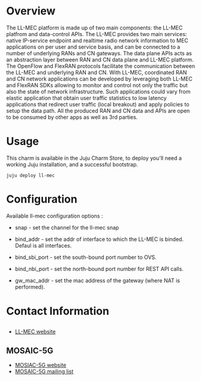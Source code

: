 # Overview

The LL-MEC platform is made up of two main components: the LL-MEC platfrom and data-control APIs. The LL-MEC provides two main services: native IP-service endpoint and realtime radio network information to MEC applications on per user and service basis, and can be connected to a number of underlying RANs and CN gateways. The data plane APIs acts as an abstraction layer between RAN and CN data plane and LL-MEC platform. The OpenFlow and FlexRAN protocols facilitate the communication between the LL-MEC and underlying RAN and CN. With LL-MEC, coordinated RAN and CN network applications can be developed by leveraging both LL-MEC and FlexRAN SDKs allowing to monitor and control not only the traffic but also the state of network infrastructure. Such applications could vary from elastic application that obtain user traffic statistics to low latency applications that redirect user traffic (local breakout) and apply policies to setup the data path. All the produced RAN and CN data and APIs are open to be consumed by other apps as well as 3rd parties.

# Usage

This charm is available in the Juju Charm Store, to deploy you'll need a working 
Juju installation, and a successful bootstrap.

    juju deploy ll-mec

# Configuration

Available ll-mec configuration options :

 * snap -  set the channel for the ll-mec snap 

 * bind_addr - set the addr of interface to which the LL-MEC is binded. Defaul is all interfaces. 

 * bind_sbi_port -  set the south-bound port number to OVS.

 * bind_nbi_port -  set the north-bound port number for REST API calls.

 * gw_mac_addr -  set the mac address of the gateway (where NAT is performed).



# Contact Information

##  
 - [LL-MEC website](http://mosaic-5g.io/ll-mec/)

## MOSAIC-5G
- [MOSIAC-5G website](mosaic-5g.io)
- [MOSAIC-5G mailing list](contact@mosaic-5g.io)
